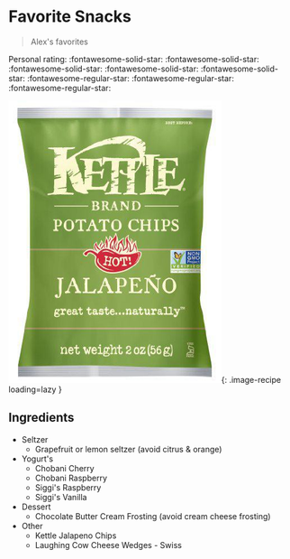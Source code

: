 # Favorite Snacks

> Alex's favorites

<!-- {cts} rating=2; (User can specify rating on scale of 1-5) -->

Personal rating: :fontawesome-solid-star: :fontawesome-solid-star: :fontawesome-solid-star: :fontawesome-solid-star: :fontawesome-solid-star: :fontawesome-regular-star: :fontawesome-regular-star: :fontawesome-regular-star:

<!-- {cte} -->

<!-- {cts} name_image=favorite_snacks.jpg; (User can specify image name) -->

![favorite_snacks.jpg](./favorite_snacks.jpg){: .image-recipe loading=lazy }

<!-- {cte} -->

## Ingredients

* Seltzer
    * Grapefruit or lemon seltzer (avoid citrus & orange)
* Yogurt's
    * Chobani Cherry
    * Chobani Raspberry
    * Siggi's Raspberry
    * Siggi's Vanilla
* Dessert
    * Chocolate Butter Cream Frosting (avoid cream cheese frosting)
* Other
    * Kettle Jalapeno Chips
    * Laughing Cow Cheese Wedges - Swiss
